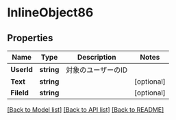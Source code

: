# InlineObject86

## Properties

Name | Type | Description | Notes
------------ | ------------- | ------------- | -------------
**UserId** | **string** | 対象のユーザーのID | 
**Text** | **string** |  | [optional] 
**FileId** | **string** |  | [optional] 

[[Back to Model list]](../README.md#documentation-for-models) [[Back to API list]](../README.md#documentation-for-api-endpoints) [[Back to README]](../README.md)


